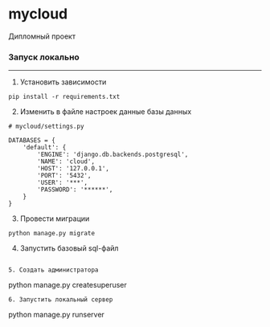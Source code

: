 # mycloud
Дипломный проект  


### Запуск локально
___
1. Установить зависимости
```
pip install -r requirements.txt
```
2. Изменить в файле настроек данные базы данных
```
# mycloud/settings.py

DATABASES = {
    'default': {
        'ENGINE': 'django.db.backends.postgresql',
        'NAME': 'cloud',
        'HOST': '127.0.0.1',
        'PORT': '5432',
        'USER': '***',
        'PASSWORD': '******',
    }
}
```
3. Провести миграции
```
python manage.py migrate
```
4. Запустить базовый sql-файл
```

5. Создать администратора
```
python manage.py createsuperuser
```
6. Запустить локальный сервер
```
python manage.py runserver
```
